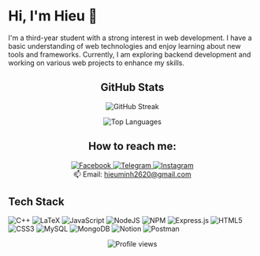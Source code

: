 # Hi, I'm Hieu 👋

I'm a third-year student with a strong interest in web development. I have a basic understanding of web technologies and enjoy learning about new tools and frameworks. Currently, I am exploring backend development and working on various web projects to enhance my skills.

<h2 align="center">GitHub Stats</h2>
<p align="center">
  <img src="https://github-readme-streak-stats.herokuapp.com/?user=vuminhhieuu&theme=tokyonight&hide_border=false" alt="GitHub Streak">
</p>
<p align="center">
  <img src="https://github-readme-stats.vercel.app/api/top-langs/?username=vuminhhieuu&theme=tokyonight&hide_border=false&include_all_commits=false&count_private=false&layout=compact" alt="Top Languages">
</p>

<h2 align="center">How to reach me:</h2>
<p align="center">
  <a href="https://www.facebook.com/minhhieu.vu.31508">
    <img src="https://img.shields.io/badge/Facebook-blue?style=flat-square&logo=facebook&logoColor=white" alt="Facebook">
  </a>
  <a href="https://t.me/minhhieuu2604">
    <img src="https://img.shields.io/badge/Telegram-blue?style=flat-square&logo=telegram&logoColor=white" alt="Telegram">
  </a>
  <a href="https://www.instagram.com/minhhieu.vu/">
    <img src="https://img.shields.io/badge/Instagram-E4405F?style=flat-square&logo=instagram&logoColor=white" alt="Instagram">
  </a>
  <br>
  📫 Email: <a href="mailto:hieuminh2620@gmail.com">hieuminh2620@gmail.com</a>
</p>



## Tech Stack
![C++](https://img.shields.io/badge/c++-%2300599C.svg?style=for-the-badge&logo=c%2B%2B&logoColor=white) ![LaTeX](https://img.shields.io/badge/latex-%23008080.svg?style=for-the-badge&logo=latex&logoColor=white) ![JavaScript](https://img.shields.io/badge/javascript-%23323330.svg?style=for-the-badge&logo=javascript&logoColor=%23F7DF1E) ![NodeJS](https://img.shields.io/badge/node.js-6DA55F?style=for-the-badge&logo=node.js&logoColor=white) ![NPM](https://img.shields.io/badge/NPM-%23000000.svg?style=for-the-badge&logo=npm&logoColor=white) ![Express.js](https://img.shields.io/badge/express.js-%23404d59.svg?style=for-the-badge&logo=express&logoColor=%2361DAFB) ![HTML5](https://img.shields.io/badge/html5-%23E34F26.svg?style=for-the-badge&logo=html5&logoColor=white) ![CSS3](https://img.shields.io/badge/css3-%231572B6.svg?style=for-the-badge&logo=css3&logoColor=white) ![MySQL](https://img.shields.io/badge/mysql-%2300f.svg?style=for-the-badge&logo=mysql&logoColor=white) ![MongoDB](https://img.shields.io/badge/MongoDB-%234ea94b.svg?style=for-the-badge&logo=mongodb&logoColor=white) ![Notion](https://img.shields.io/badge/Notion-%23000000.svg?style=for-the-badge&logo=notion&logoColor=white) ![Postman](https://img.shields.io/badge/Postman-FF6C37?style=for-the-badge&logo=postman&logoColor=white)

<p align="center">
  <img src="https://visitcount.itsvg.in/api?id=vuminhhieuu&icon=0&color=0" alt="Profile views">
</p>
